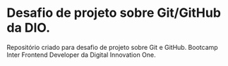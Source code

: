 # Desafio de projeto sobre Git/GitHub da DIO.
Repositório criado para desafio de projeto sobre Git e GitHub. Bootcamp Inter Frontend Developer da Digital Innovation One.

